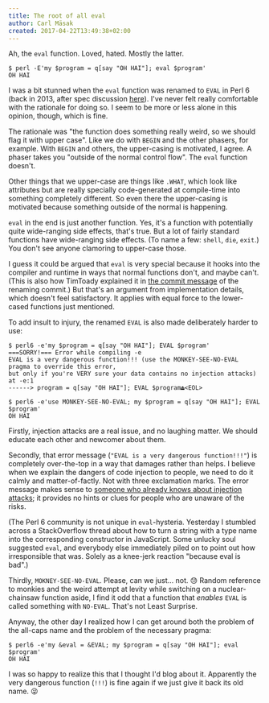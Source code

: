 ```yaml
---
title: The root of all eval
author: Carl Mäsak
created: 2017-04-22T13:49:38+02:00
---
```

Ah, the `eval` function. Loved, hated. Mostly the latter.

    $ perl -E'my $program = q[say "OH HAI"]; eval $program'
    OH HAI

I was a bit stunned when the `eval` function was renamed to `EVAL` in Perl 6 (back in 2013, after spec discussion [here](https://github.com/perl6/specs/issues/50)). I've never felt really comfortable with the rationale for doing so. I seem to be more or less alone in this opinion, though, which is fine.

The rationale was "the function does something really weird, so we should flag it with upper case". Like we do with `BEGIN` and the other phasers, for example. With `BEGIN` and others, the upper-casing is motivated, I agree. A phaser takes you "outside of the normal control flow". The `eval` function doesn't.

Other things that we upper-case are things like `.WHAT`, which look like attributes but are really specially code-generated at compile-time into something completely different. So even there the upper-casing is motivated because something outside of the normal is happening.

`eval` in the end is just another function. Yes, it's a function with potentially quite wide-ranging side effects, that's true. But a lot of fairly standard functions have wide-ranging side effects. (To name a few: `shell`, `die`, `exit`.) You don't see anyone clamoring to upper-case those.

I guess it could be argued that `eval` is very special because it hooks into the compiler and runtime in ways that normal functions don't, and maybe can't. (This is also how TimToady explained it in [the commit message](https://github.com/perl6/specs/commit/0b7df09ecc096eed5dc30f3dbdf568bbfd9de8f6) of the renaming commit.) But that's an argument from implementation details, which doesn't feel satisfactory. It applies with equal force to the lower-cased functions just mentioned.

To add insult to injury, the renamed `EVAL` is also made deliberately harder to use:

    $ perl6 -e'my $program = q[say "OH HAI"]; EVAL $program'
    ===SORRY!=== Error while compiling -e
    EVAL is a very dangerous function!!! (use the MONKEY-SEE-NO-EVAL pragma to override this error,
    but only if you're VERY sure your data contains no injection attacks)
    at -e:1
    ------> program = q[say "OH HAI"]; EVAL $program⏏<EOL>

    $ perl6 -e'use MONKEY-SEE-NO-EVAL; my $program = q[say "OH HAI"]; EVAL $program'
    OH HAI

Firstly, injection attacks are a real issue, and no laughing matter. We should educate each other and newcomer about them.

Secondly, that error message (`"EVAL is a very dangerous function!!!"`) is completely over-the-top in a way that damages rather than helps. I believe when we explain the dangers of code injection to people, we need to do it calmly and matter-of-factly. Not with three exclamation marks. The error message makes sense to [someone who already knows about injection attacks](http://bobby-tables.com/); it provides no hints or clues for people who are unaware of the risks.

(The Perl 6 community is not unique in `eval`-hysteria. Yesterday I stumbled across a StackOverflow thread about how to turn a string with a type name into the corresponding constructor in JavaScript. Some unlucky soul suggested `eval`, and everybody else immediately piled on to point out how irresponsible that was. Solely as a knee-jerk reaction "because eval is bad".)

Thirdly, `MOKNEY-SEE-NO-EVAL`. Please, can we just... not. 😓 Random reference to monkies and the weird attempt at levity while switching on a nuclear-chainsaw function aside, I find it odd that a function that *enables* `EVAL` is called something with `NO-EVAL`. That's not Least Surprise.

Anyway, the other day I realized how I can get around both the problem of the all-caps name and the problem of the necessary pragma:

    $ perl6 -e'my &eval = &EVAL; my $program = q[say "OH HAI"]; eval $program'
    OH HAI

I was so happy to realize this that I thought I'd blog about it. Apparently the very dangerous function (`!!!`) is fine again if we just give it back its old name. 😜
